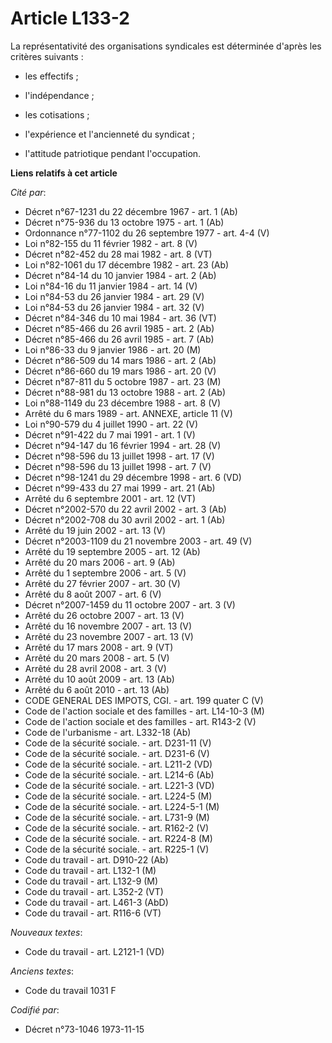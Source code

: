 # Article L133-2

La représentativité des organisations syndicales est déterminée d'après les critères suivants :

- les effectifs ;

- l'indépendance ;

- les cotisations ;

- l'expérience et l'ancienneté du syndicat ;

- l'attitude patriotique pendant l'occupation.

**Liens relatifs à cet article**

_Cité par_:

  - Décret n°67-1231 du 22 décembre 1967 - art. 1 (Ab)
  - Décret n°75-936 du 13 octobre 1975 - art. 1 (Ab)
  - Ordonnance n°77-1102 du 26 septembre 1977 - art. 4-4 (V)
  - Loi n°82-155 du 11 février 1982 - art. 8 (V)
  - Décret n°82-452 du 28 mai 1982 - art. 8 (VT)
  - Loi n°82-1061 du 17 décembre 1982 - art. 23 (Ab)
  - Décret n°84-14 du 10 janvier 1984 - art. 2 (Ab)
  - Loi n°84-16 du 11 janvier 1984 - art. 14 (V)
  - Loi n°84-53 du 26 janvier 1984 - art. 29 (V)
  - Loi n°84-53 du 26 janvier 1984 - art. 32 (V)
  - Décret n°84-346 du 10 mai 1984 - art. 36 (VT)
  - Décret n°85-466 du 26 avril 1985 - art. 2 (Ab)
  - Décret n°85-466 du 26 avril 1985 - art. 7 (Ab)
  - Loi n°86-33 du 9 janvier 1986 - art. 20 (M)
  - Décret n°86-509 du 14 mars 1986 - art. 2 (Ab)
  - Décret n°86-660 du 19 mars 1986 - art. 20 (V)
  - Décret n°87-811 du 5 octobre 1987 - art. 23 (M)
  - Décret n°88-981 du 13 octobre 1988 - art. 2 (Ab)
  - Loi n°88-1149 du 23 décembre 1988 - art. 8 (V)
  - Arrêté du 6 mars 1989 - art. ANNEXE, article 11 (V)
  - Loi n°90-579 du 4 juillet 1990 - art. 22 (V)
  - Décret n°91-422 du 7 mai 1991 - art. 1 (V)
  - Décret n°94-147 du 16 février 1994 - art. 28 (V)
  - Décret n°98-596 du 13 juillet 1998 - art. 17 (V)
  - Décret n°98-596 du 13 juillet 1998 - art. 7 (V)
  - Décret n°98-1241 du 29 décembre 1998 - art. 6 (VD)
  - Décret n°99-433 du 27 mai 1999 - art. 21 (Ab)
  - Arrêté du 6 septembre 2001 - art. 12 (VT)
  - Décret n°2002-570 du 22 avril 2002 - art. 3 (Ab)
  - Décret n°2002-708 du 30 avril 2002 - art. 1 (Ab)
  - Arrêté du 19 juin 2002 - art. 13 (V)
  - Décret n°2003-1109 du 21 novembre 2003 - art. 49 (V)
  - Arrêté du 19 septembre 2005 - art. 12 (Ab)
  - Arrêté du 20 mars 2006 - art. 9 (Ab)
  - Arrêté du 1 septembre 2006 - art. 5 (V)
  - Arrêté du 27 février 2007 - art. 30 (V)
  - Arrêté du 8 août 2007 - art. 6 (V)
  - Décret n°2007-1459 du 11 octobre 2007 - art. 3 (V)
  - Arrêté du 26 octobre 2007 - art. 13 (V)
  - Arrêté du 16 novembre 2007 - art. 13 (V)
  - Arrêté du 23 novembre 2007 - art. 13 (V)
  - Arrêté du 17 mars 2008 - art. 9 (VT)
  - Arrêté du 20 mars 2008 - art. 5 (V)
  - Arrêté du 28 avril 2008 - art. 3 (V)
  - Arrêté du 10 août 2009 - art. 13 (Ab)
  - Arrêté du 6 août 2010 - art. 13 (Ab)
  - CODE GENERAL DES IMPOTS, CGI. - art. 199 quater C (V)
  - Code de l'action sociale et des familles - art. L14-10-3 (M)
  - Code de l'action sociale et des familles - art. R143-2 (V)
  - Code de l'urbanisme - art. L332-18 (Ab)
  - Code de la sécurité sociale. - art. D231-11 (V)
  - Code de la sécurité sociale. - art. D231-6 (V)
  - Code de la sécurité sociale. - art. L211-2 (VD)
  - Code de la sécurité sociale. - art. L214-6 (Ab)
  - Code de la sécurité sociale. - art. L221-3 (VD)
  - Code de la sécurité sociale. - art. L224-5 (M)
  - Code de la sécurité sociale. - art. L224-5-1 (M)
  - Code de la sécurité sociale. - art. L731-9 (M)
  - Code de la sécurité sociale. - art. R162-2 (V)
  - Code de la sécurité sociale. - art. R224-8 (M)
  - Code de la sécurité sociale. - art. R225-1 (V)
  - Code du travail - art. D910-22 (Ab)
  - Code du travail - art. L132-1 (M)
  - Code du travail - art. L132-9 (M)
  - Code du travail - art. L352-2 (VT)
  - Code du travail - art. L461-3 (AbD)
  - Code du travail - art. R116-6 (VT)

_Nouveaux textes_:

  - Code du travail - art. L2121-1 (VD)

_Anciens textes_:

  - Code du travail 1031 F

_Codifié par_:

  - Décret n°73-1046 1973-11-15
